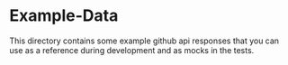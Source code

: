 # Example-Data

This directory contains some example github api responses that you can use as a reference during development and as mocks in the tests.
